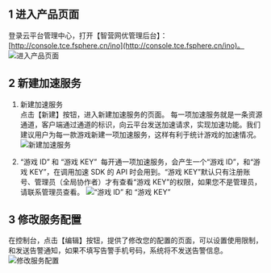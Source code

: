 ## 1 进入产品页面
登录云平台管理中心，打开【智营网优管理后台】：[http://console.tce.fsphere.cn/ino](http://console.tce.fsphere.cn/ino)。
![进入产品页面](http://imgcache.tce.fsphere.cn/static/mc.qcloudimg.com/static/img/d2a8f5b28887c81d9a78d2ae5004e314/image.png)

## 2 新建加速服务
1. 新建加速服务  
点击【新建】按钮，进入新建加速服务的页面。 
每一项加速服务就是一条资源通道，客户端通过通道的标识，向云平台发送加速请求，实现加速功能。我们建议用户为每一款游戏新建一项加速服务，这样有利于统计游戏的加速情况。
![新建加速服务](http://imgcache.tce.fsphere.cn/static/mc.qcloudimg.com/static/img/10f96aeb499c9c6197f131e23d513b97/image.png)

2. “游戏 ID” 和 “游戏 KEY”  
每开通一项加速服务，会产生一个“游戏 ID”，和“游戏 KEY”，在调用加速 SDK 的 API 时会用到。“游戏 KEY”默认只有注册账号、管理员（全局协作者）才有查看“游戏 KEY”的权限，如果您不是管理员，请联系管理员查看。
![“游戏 ID” 和 “游戏 KEY” ](http://imgcache.tce.fsphere.cn/static/mc.qcloudimg.com/static/img/f5fad17f09d8db87f037425fe5d47015/image.png)

## 3 修改服务配置
在控制台，点击【编辑】按钮，提供了修改您的配置的页面，可以设置使用限制，和发送告警通知，如果不填写告警手机号码，系统将不发送告警信息。
![修改服务配置](http://imgcache.tce.fsphere.cn/static/mc.qcloudimg.com/static/img/defa959c01e61bc8fe0c0c8f0e1051b6/image.png)





